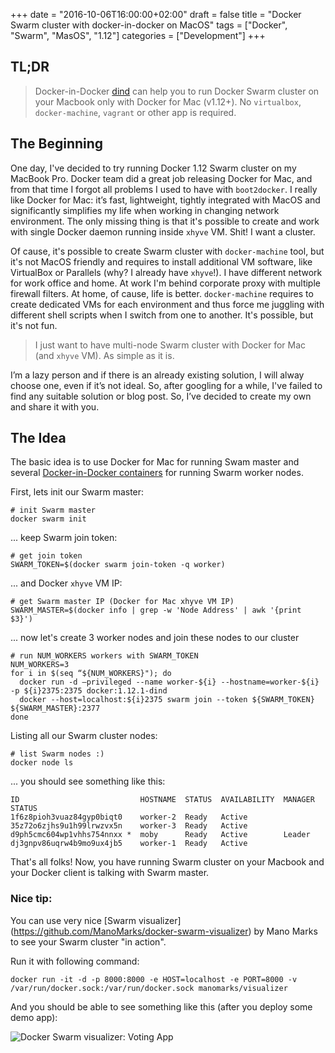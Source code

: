 +++
date = "2016-10-06T16:00:00+02:00"
draft = false
title = "Docker Swarm cluster with docker-in-docker on MacOS"
tags = ["Docker", "Swarm", "MasOS", "1.12"]
categories = ["Development"]
+++

## TL;DR

> Docker-in-Docker [dind](https://hub.docker.com/_/docker/) can help you to run Docker Swarm cluster on your Macbook only with Docker for Mac (v1.12+). No `virtualbox`, `docker-machine`, `vagrant` or other app is required.

## The Beginning

One day, I've decided to try running Docker 1.12 Swarm cluster on my MacBook Pro. Docker team did a great job releasing Docker for Mac, and from that time I forgot all problems I used to have with `boot2docker`. I really like Docker for Mac: it’s fast, lightweight, tightly integrated with MacOS and significantly simplifies my life when working in changing network environment. The only missing thing is that it's possible to create and work with single Docker daemon running inside `xhyve` VM. Shit! I want a cluster.

Of cause, it's possible to create Swarm cluster with `docker-machine` tool, but it's not MacOS friendly and requires to install additional VM software, like VirtualBox or Parallels (why? I already have `xhyve`!). I have different network for work office and home. At work I'm behind corporate proxy with multiple firewall filters. At home, of cause, life is better. `docker-machine` requires to create dedicated VMs for each environment and thus force me juggling with different shell scripts when I switch from one to another. It's possible, but it's not fun.

> I just want to have multi-node Swarm cluster with Docker for Mac (and `xhyve` VM). As simple as it is.

I’m a lazy person and if there is an already existing solution, I will alway choose one, even if it’s not ideal. So, after googling for a while, I've failed to find any suitable solution or blog post. So, I’ve decided to create my own and share it with you.

## The Idea

The basic idea is to use Docker for Mac for running Swam master and several [Docker-in-Docker containers](https://hub.docker.com/_/docker/) for running Swarm worker nodes.

First, lets init our Swarm master:
```
# init Swarm master
docker swarm init
```

... keep Swarm join token:
```
# get join token
SWARM_TOKEN=$(docker swarm join-token -q worker)
```

... and Docker `xhyve` VM IP:
```
# get Swarm master IP (Docker for Mac xhyve VM IP)
SWARM_MASTER=$(docker info | grep -w 'Node Address' | awk '{print $3}')
```

... now let's create 3 worker nodes and join these nodes to our cluster
```
# run NUM_WORKERS workers with SWARM_TOKEN
NUM_WORKERS=3
for i in $(seq “${NUM_WORKERS}"); do
  docker run -d —privileged --name worker-${i} --hostname=worker-${i} -p ${i}2375:2375 docker:1.12.1-dind
  docker --host=localhost:${i}2375 swarm join --token ${SWARM_TOKEN} ${SWARM_MASTER}:2377
done
```

Listing all our Swarm cluster nodes:
```
# list Swarm nodes :)
docker node ls
```
... you should see something like this:
```
ID                           HOSTNAME  STATUS  AVAILABILITY  MANAGER STATUS
1f6z8pioh3vuaz84gyp0biqt0    worker-2  Ready   Active
35z72o6zjhs9u1h99lrwzvx5n    worker-3  Ready   Active
d9ph5cmc604wp1vhhs754nnxx *  moby      Ready   Active        Leader
dj3gnpv86uqrw4b9mo9ux4jb5    worker-1  Ready   Active
```

That's all folks! Now, you have running Swarm cluster on your Macbook and your Docker client is talking with Swarm master.

### Nice tip:

You can use very nice [Swarm visualizer] (https://github.com/ManoMarks/docker-swarm-visualizer) by Mano Marks to see your Swarm cluster "in action".

Run it with following command:
```
docker run -it -d -p 8000:8000 -e HOST=localhost -e PORT=8000 -v /var/run/docker.sock:/var/run/docker.sock manomarks/visualizer
```

And you should be able to see something like this (after you deploy some demo app):

![Docker Swarm visualizer: Voting App](/img/docker_visualizer.png)
